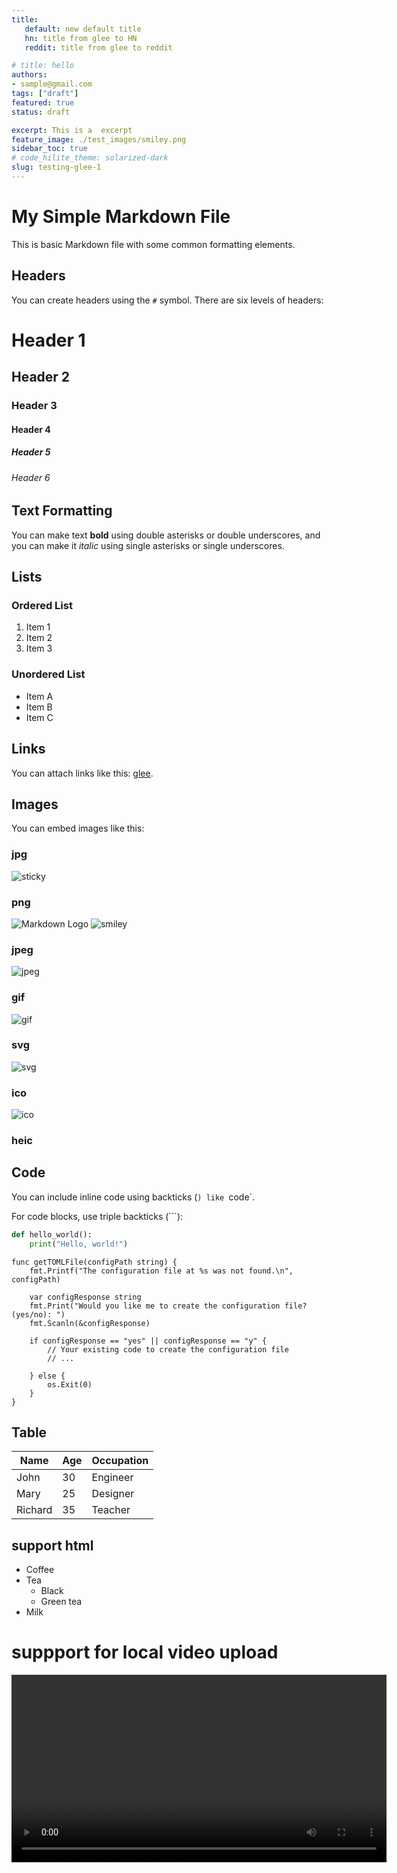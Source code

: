 ```yaml
---
title:
   default: new default title
   hn: title from glee to HN
   reddit: title from glee to reddit

# title: hello
authors:
- sample@gmail.com
tags: ["draft"]
featured: true
status: draft

excerpt: This is a  excerpt
feature_image: ./test_images/smiley.png
sidebar_toc: true
# code_hilite_theme: solarized-dark
slug: testing-glee-1
---
```



# My Simple Markdown File

 

This is basic Markdown file with some common formatting elements.

## Headers

You can create headers using the `#` symbol. There are six levels of headers:

# Header 1
## Header 2
### Header 3
#### Header 4
##### Header 5
###### Header 6

## Text Formatting

You can make text **bold** using double asterisks or double underscores, and you can make it *italic* using single asterisks or single underscores.

## Lists

### Ordered List

1. Item 1
2. Item 2
3. Item 3

### Unordered List

- Item A
- Item B
- Item C

## Links

You can attach links like this: [glee](https://github.com/HexmosTech/glee).

## Images

You can embed images like this:
### jpg

![sticky](./test_images/sticky.jpg)

### png

![Markdown Logo](https://markdown-here.com/img/icon256.png)
![smiley](./test_images/smiley.png)

### jpeg
![jpeg](./test_images/img.jpeg)


### gif
![gif](./test_images/Animhorse.gif)


### svg

![svg](./test_images/glee_banner.svg)

### ico

![ico](./test_images/icon.ico)

### heic
<!-- ![heic](./test_images/apple.heic) -->
## Code

You can include inline code using backticks (`) like `code`.

For code blocks, use triple backticks (```):

```python
def hello_world():
    print("Hello, world!")
```

```golang
func getTOMLFile(configPath string) {
	fmt.Printf("The configuration file at %s was not found.\n", configPath)

	var configResponse string
	fmt.Print("Would you like me to create the configuration file? (yes/no): ")
	fmt.Scanln(&configResponse)

	if configResponse == "yes" || configResponse == "y" {
		// Your existing code to create the configuration file
		// ...

	} else {
		os.Exit(0)
	}
}
```

## Table 

| Name      | Age | Occupation |
| --------- | --- | ---------- |
| John      | 30  | Engineer   |
| Mary      | 25  | Designer   |
| Richard   | 35  | Teacher    |


## support html

<ul>
  <li>Coffee</li>
  <li>Tea
    <ul>
      <li>Black</li>
      <li>Green tea</li>
    </ul>
  </li>
  <li>Milk</li>
</ul>

# suppport for local video upload 

<video width="600" controls>  <source src="./createDocs.mp4" type="video/mp4"></video>